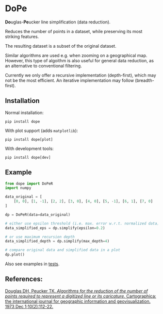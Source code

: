 # DoPe

**Do**uglas-**Pe**ucker line simplification (data reduction).

Reduces the number of points in a dataset, while preserving its most striking features.

The resulting dataset is a subset of the original dataset.

Similar algorithms are used e.g. when zooming on a geographical map. However, this type of algoithm is also useful for general data reduction, as an alternative to conventional filtering.

Currently we only offer a recursive implementation (depth-first), which may not be the most efficient. An iterative implementation may follow (breadth-first).

## Installation

Normal installation:

```pip install dope```

With plot support (adds `matplotlib`):

```pip install dope[plot]```

With development tools:

```pip install dope[dev]```

## Example

```python
from dope import DoPeR
import numpy

data_original = [
    [0, 0], [1, -1], [2, 2], [3, 0], [4, 0], [5, -1], [6, 1], [7, 0]
]

dp = DoPeR(data=data_original)

# either use epsilon threshold (i.e. max. error w.r.t. normalized data)
data_simplified_eps = dp.simplify(epsilon=0.2)

# or use maximum recursion depth
data_simplified_depth = dp.simplify(max_depth=4)

# compare original data and simplified data in a plot
dp.plot()
```

Also see examples in [tests][2].

## References:

[Douglas DH, Peucker TK. *Algorithms for the reduction of the number of points required to represent a digitized line or its caricature.*
Cartographica: the international journal for geographic information and geovisualization. 1973 Dec 1;10(2):112-22.][1]

[1]: https://doi.org/10.3138/FM57-6770-U75U-7727
[2]: https://github.com/dennisvang/dope/tree/main/tests